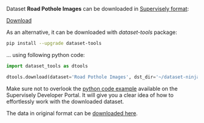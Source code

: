 Dataset **Road Pothole Images** can be downloaded in [Supervisely format](https://developer.supervisely.com/api-references/supervisely-annotation-json-format):

 [Download](https://assets.supervisely.com/supervisely-supervisely-assets-public/teams_storage/G/s/zx/rnRveIEYOSl3Za4XjVIrLOmUKCHlPnFxIFYvXcIQfKizq7KDVVuzOUij3V2DpuqwnzL2b7OkV75d6RcScvXbpV3JywWnID2Ku6bHKRz7TADVDcS2hL2hIXXryiwq.tar)

As an alternative, it can be downloaded with *dataset-tools* package:
``` bash
pip install --upgrade dataset-tools
```

... using following python code:
``` python
import dataset_tools as dtools

dtools.download(dataset='Road Pothole Images', dst_dir='~/dataset-ninja/')
```
Make sure not to overlook the [python code example](https://developer.supervisely.com/getting-started/python-sdk-tutorials/iterate-over-a-local-project) available on the Supervisely Developer Portal. It will give you a clear idea of how to effortlessly work with the downloaded dataset.

The data in original format can be [downloaded here](https://drive.google.com/drive/folders/1vUmCvdW3-2lMrhsMbXdMWeLcEz__Ocuy).